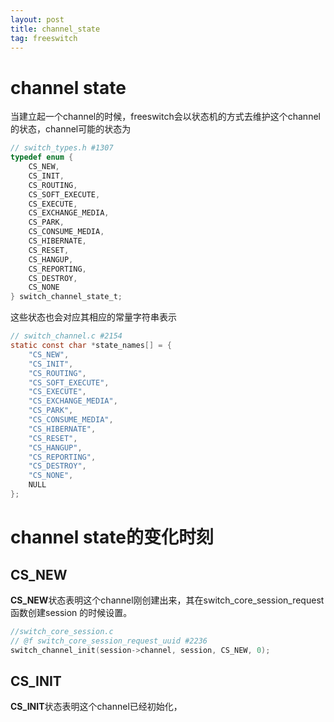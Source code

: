 ```yaml
---
layout: post
title: channel_state
tag: freeswitch
---
```


# channel state 

当建立起一个channel的时候，freeswitch会以状态机的方式去维护这个channel的状态，channel可能的状态为

```c
// switch_types.h #1307
typedef enum {
	CS_NEW,
	CS_INIT,
	CS_ROUTING,
	CS_SOFT_EXECUTE,
	CS_EXECUTE,
	CS_EXCHANGE_MEDIA,
	CS_PARK,
	CS_CONSUME_MEDIA,
	CS_HIBERNATE,
	CS_RESET,
	CS_HANGUP,
	CS_REPORTING,
	CS_DESTROY,
	CS_NONE
} switch_channel_state_t;
```

这些状态也会对应其相应的常量字符串表示

```c
// switch_channel.c #2154
static const char *state_names[] = {
	"CS_NEW",
	"CS_INIT",
	"CS_ROUTING",
	"CS_SOFT_EXECUTE",
	"CS_EXECUTE",
	"CS_EXCHANGE_MEDIA",
	"CS_PARK",
	"CS_CONSUME_MEDIA",
	"CS_HIBERNATE",
	"CS_RESET",
	"CS_HANGUP",
	"CS_REPORTING",
	"CS_DESTROY",
	"CS_NONE",
	NULL
};
```

# channel state的变化时刻

## CS_NEW

**CS_NEW**状态表明这个channel刚创建出来，其在switch_core_session_request函数创建session
的时候设置。

```c
//switch_core_session.c 
// @f switch_core_session_request_uuid #2236
switch_channel_init(session->channel, session, CS_NEW, 0);
```

## CS_INIT

**CS_INIT**状态表明这个channel已经初始化，